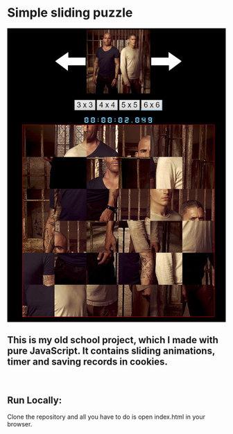 # Simple sliding puzzle

<p style="display:flex;justify-content:center;">
    <img src="imgs/presentation.png">
</p>

## This is my old school project, which I made with pure JavaScript. It contains sliding animations, timer and saving records in cookies.
</br> 

## Run Locally:

Clone the repository and all you have to do is open index.html in your browser.